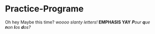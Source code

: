 # Practice-Programe
Oh hey </newline>
Maybe this time? </n>
*woooo slanty letters!*
**EMPHASIS YAY**
_**P**our **q**ue **n**on **l**os **d**os?_
